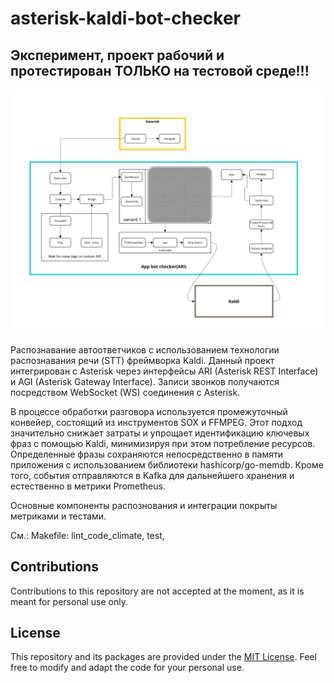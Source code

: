 # asterisk-kaldi-bot-checker

## Эксперимент, проект рабочий и протестирован ТОЛЬКО на тестовой среде!!!

![](readme/img.png)

Распознавание автоответчиков с использованием технологии распознавания речи (STT) фреймворка Kaldi.
Данный проект интегрирован с Asterisk через интерфейсы ARI (Asterisk REST Interface) и AGI (Asterisk Gateway Interface).
Записи звонков получаются посредством WebSocket (WS) соединения с Asterisk.

В процессе обработки разговора используется промежуточный конвейер, состоящий из инструментов SOX и FFMPEG. 
Этот подход значительно снижает затраты и упрощает идентификацию ключевых фраз с помощью Kaldi, минимизируя при этом потребление ресурсов.
Определенные фразы сохраняются непосредственно в памяти приложения с использованием библиотеки hashicorp/go-memdb.
Кроме того, события отправляются в Kafka для дальнейшего хранения и естественно в метрики Prometheus.

Основные компоненты распознования и интеграции покрыты метриками и тестами.

Cм.: Makefile: lint_code_climate, test,  

## Contributions

Contributions to this repository are not accepted at the moment, as it is meant for personal use only.

## License

This repository and its packages are provided under the [MIT License](LICENSE). Feel free to modify and adapt the code for your personal use.
